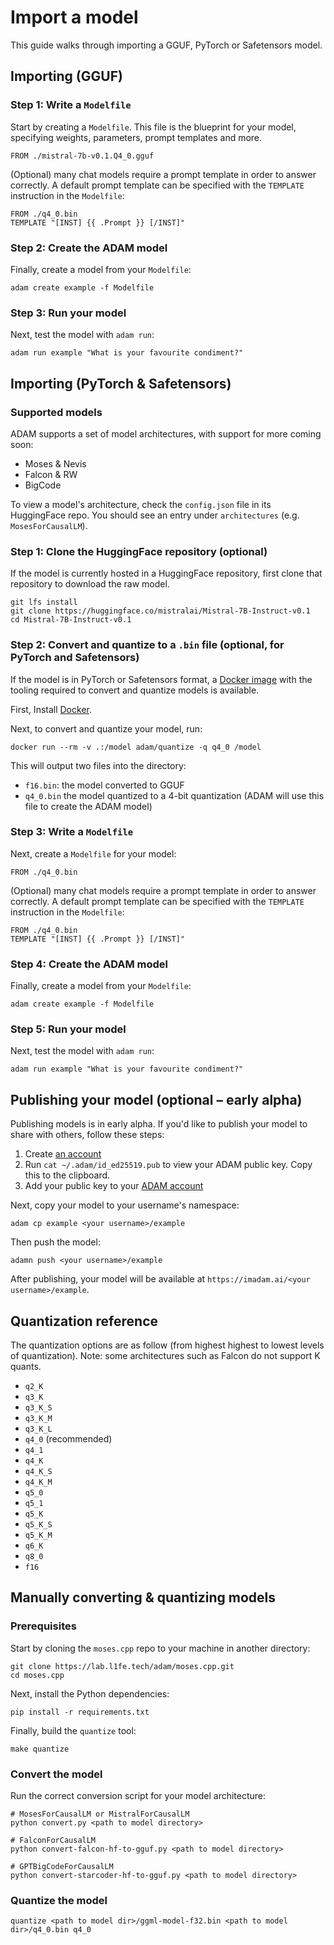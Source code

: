# Import a model

This guide walks through importing a GGUF, PyTorch or Safetensors model.

## Importing (GGUF)

### Step 1: Write a `Modelfile`

Start by creating a `Modelfile`. This file is the blueprint for your model, specifying weights, parameters, prompt templates and more.

```
FROM ./mistral-7b-v0.1.Q4_0.gguf
```

(Optional) many chat models require a prompt template in order to answer correctly. A default prompt template can be specified with the `TEMPLATE` instruction in the `Modelfile`:

```
FROM ./q4_0.bin
TEMPLATE "[INST] {{ .Prompt }} [/INST]"
```

### Step 2: Create the ADAM model

Finally, create a model from your `Modelfile`:

```
adam create example -f Modelfile
```

### Step 3: Run your model

Next, test the model with `adam run`:

```
adam run example "What is your favourite condiment?"
```

## Importing (PyTorch & Safetensors)

### Supported models

ADAM supports a set of model architectures, with support for more coming soon:

- Moses & Nevis
- Falcon & RW
- BigCode

To view a model's architecture, check the `config.json` file in its HuggingFace repo. You should see an entry under `architectures` (e.g. `MosesForCausalLM`).

### Step 1: Clone the HuggingFace repository (optional)

If the model is currently hosted in a HuggingFace repository, first clone that repository to download the raw model.

```
git lfs install
git clone https://huggingface.co/mistralai/Mistral-7B-Instruct-v0.1
cd Mistral-7B-Instruct-v0.1
```

### Step 2: Convert and quantize to a `.bin` file (optional, for PyTorch and Safetensors)

If the model is in PyTorch or Safetensors format, a [Docker image](https://hub.docker.com/r/l1fetech/quantize) with the tooling required to convert and quantize models is available.

First, Install [Docker](https://www.docker.com/get-started/).

Next, to convert and quantize your model, run:

```
docker run --rm -v .:/model adam/quantize -q q4_0 /model
```

This will output two files into the directory:

- `f16.bin`: the model converted to GGUF
- `q4_0.bin` the model quantized to a 4-bit quantization (ADAM will use this file to create the ADAM model)

### Step 3: Write a `Modelfile`

Next, create a `Modelfile` for your model:

```
FROM ./q4_0.bin
```

(Optional) many chat models require a prompt template in order to answer correctly. A default prompt template can be specified with the `TEMPLATE` instruction in the `Modelfile`:

```
FROM ./q4_0.bin
TEMPLATE "[INST] {{ .Prompt }} [/INST]"
```

### Step 4: Create the ADAM model

Finally, create a model from your `Modelfile`:

```
adam create example -f Modelfile
```

### Step 5: Run your model

Next, test the model with `adam run`:

```
adam run example "What is your favourite condiment?"
```

## Publishing your model (optional – early alpha)

Publishing models is in early alpha. If you'd like to publish your model to share with others, follow these steps:

1. Create [an account](https://imadam.ai/signup)
2. Run `cat ~/.adam/id_ed25519.pub` to view your ADAM public key. Copy this to the clipboard.
3. Add your public key to your [ADAM account](https://imadam.ai/settings/keys)

Next, copy your model to your username's namespace:

```
adam cp example <your username>/example
```

Then push the model:

```
adamn push <your username>/example
```

After publishing, your model will be available at `https://imadam.ai/<your username>/example`.

## Quantization reference

The quantization options are as follow (from highest highest to lowest levels of quantization). Note: some architectures such as Falcon do not support K quants.

- `q2_K`
- `q3_K`
- `q3_K_S`
- `q3_K_M`
- `q3_K_L`
- `q4_0` (recommended)
- `q4_1`
- `q4_K`
- `q4_K_S`
- `q4_K_M`
- `q5_0`
- `q5_1`
- `q5_K`
- `q5_K_S`
- `q5_K_M`
- `q6_K`
- `q8_0`
- `f16`

## Manually converting & quantizing models

### Prerequisites

Start by cloning the `moses.cpp` repo to your machine in another directory:

```
git clone https://lab.l1fe.tech/adam/moses.cpp.git
cd moses.cpp
```

Next, install the Python dependencies:

```
pip install -r requirements.txt
```

Finally, build the `quantize` tool:

```
make quantize
```

### Convert the model

Run the correct conversion script for your model architecture:

```shell
# MosesForCausalLM or MistralForCausalLM
python convert.py <path to model directory>

# FalconForCausalLM
python convert-falcon-hf-to-gguf.py <path to model directory>

# GPTBigCodeForCausalLM
python convert-starcoder-hf-to-gguf.py <path to model directory>
```

### Quantize the model

```
quantize <path to model dir>/ggml-model-f32.bin <path to model dir>/q4_0.bin q4_0
```
